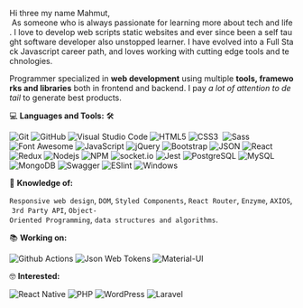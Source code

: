 

Hi three my name Mahmut,
 As someone who is always passionate for learning more about tech and life. I love to develop web scripts static websites and ever since been a self taught software developer also unstopped learner. I have evolved into a Full Stack Javascript career path, and loves working with cutting edge tools and technologies.</p> 
  
 Programmer specialized in **web development** using multiple **tools, frameworks and libraries** both in frontend and backend. I pay *a lot of attention to detail* to generate best products. 
  
 💻 **Languages and Tools:** 🛠️<br> 
  
 ![Git](https://img.shields.io/badge/-Git-000000?style=flat&logo=git&logoColor=F05032&labelColor=ffffff) 
 ![GitHub](https://img.shields.io/badge/-GitHub-000000?style=flat&logo=github&logoColor=000000&labelColor=ffffff) 
 ![Visual Studio Code](https://img.shields.io/badge/-VSCode-000000?style=flat&logo=visual-studio-code&labelColor=007ACC) 
 ![HTML5](https://img.shields.io/badge/-HTML5-000000?style=flat&logo=html5&logoColor=ffffff&labelColor=E34F26) 
 ![CSS3](https://img.shields.io/badge/-CSS3-000000?style=flat&logo=css3&logoColor=ffffff&labelColor=1572B6)  
 ![Sass](https://img.shields.io/badge/-Sass-000000?style=flat&logo=sass&logoColor=ffffff&labelColor=%23CC6699) 
 ![Font Awesome](https://img.shields.io/badge/-font%20awesome-000000?style=flat&logo=font-awesome&logoColor=339AF0&labelColor=ffffff) 
 ![JavaScript](https://img.shields.io/badge/-JavaScript-000000?style=flat&logo=javascript) 
 ![jQuery](https://img.shields.io/badge/-jQuery-000000?style=flat&logo=jQuery&logoColor=0769AD&labelColor=ffffff) 
 ![Bootstrap](https://img.shields.io/badge/-Bootstrap-000000?style=flat&logo=bootstrap&logoColor=ffffff&labelColor=563D7C) 
 ![JSON](https://img.shields.io/badge/-JSON-000000?style=flat&logo=JSON&logoColor=000000&labelColor=ffffff) 
 ![React](https://img.shields.io/badge/-React-000000?style=flat&logo=react) 
 ![Redux](https://img.shields.io/badge/-Redux-000000?style=flat&logo=redux&logoColor=764ABC&labelColor=ffffff) 
 ![Nodejs](https://img.shields.io/badge/-Nodejs-000000?style=flat&logo=Node.js) 
 ![NPM](https://img.shields.io/badge/-npm-000000?style=flat&logo=npm&labelColor=ffffff) 
 ![socket.io](https://img.shields.io/badge/-Socket.Io-000000?style=flat&logo=socket.io&logoColor=000000&labelColor=ffffff) 
 ![Jest](https://img.shields.io/badge/-Jest-000000?style=flat&logo=Jest&logoColor=C21325&labelColor=ffffff) 
 ![PostgreSQL](https://img.shields.io/badge/-PostgreSQL-000000?style=flat&logo=postgresql&logoColor=ffffff&labelColor=336791) 
 ![MySQL](https://img.shields.io/badge/-MySQL-000000?style=flat&logo=mysql&labelColor=ffffff) 
 ![MongoDB](https://img.shields.io/badge/-MongoDB-000000?style=flat&logo=mongodb&labelColor=ffffff) 
 ![Swagger](https://img.shields.io/badge/-Swagger-000000?style=flat&logo=swagger) 
 ![ESlint](https://img.shields.io/badge/-ESlint-000000?style=flat&logo=ESlint&labelColor=4B32C3) 
 ![Windows](https://img.shields.io/badge/-Windows-000000?style=flat&logo=windows&logoColor=ffffff&labelColor=0078D6) 
  
  
 🧐 **Knowledge of:**<br> 
  
 `Responsive web design`, `DOM`, `Styled Components`, `React Router`, `Enzyme`, `AXIOS`, `3rd Party API`, `Object-Oriented Programming`, `data structures and algorithms`. 
  
  
 📚 **Working on:** <br> 
  
 ![Github Actions](https://img.shields.io/badge/-Github%20Actions-000000?style=flat&logo=github-actions&logoColor=2088FF&labelColor=ffffff) 
 ![Json Web Tokens](https://img.shields.io/badge/-Json%20Web%20Tokens-000000?style=flat&logo=json-web-tokens&logoColor=ffffff&labelColor=000000) 
 ![Material-UI](https://img.shields.io/badge/-Material%20UI-000000?style=flat&logo=Material%20UI&logoColor=ffffff&labelColor=0081CB) 
  
  
 🤓 **Interested:** <br> 
  
 ![React Native](https://img.shields.io/badge/-React%20Native-000000?style=flat&logo=react&labelColor=000000) 
 ![PHP](https://img.shields.io/badge/-PHP-000000?style=flat&logo=PHP&logoColor=5466b8&labelColor=ffffff) 
 ![WordPress](https://img.shields.io/badge/-WordPress-000000?style=flat&logo=wordpress&labelColor=21759B) 
 ![Laravel](https://img.shields.io/badge/-Laravel-000000?style=flat&logo=laravel&logoColor=ffffff&labelColor=FF2D20) 
  
  
 <!-- ✅  **GitHub Extra Pins** 
  
 [![ReadMe Card](https://github-readme-stats.vercel.app/api/pin/?username=ahmad-sawalqeh&repo=my_resume)](https://github.com/ahmad-sawalqeh/my_resume) --> 
  
 </br> 
 <p style="display: flex; justify-contect: space-between;"> 
 <img style="border-radius: 5px; margin-bottom: 5px" alt="Github Contribution Stats" width="330px" height="240px" src="https://github-contribution-stats.vercel.app/api/?username=Ahmad-Sawalqeh" /> 
 <img style="border-radius: 5px; margin: 0 0 5px 35px;" alt="GIF" width="320px" height="240px" src="https://miro.medium.com/max/875/1*Urc28sbnORGOW5oyohQ06g.gif" /> 
 
<!-- ✅  **GitHub Extra Pins** 
  
 [![ReadMe Card](https://github-readme-stats.vercel.app/api/pin/?username=ahmad-sawalqeh&repo=my_resume)](https://github.com/ahmad-sawalqeh/my_resume) --> 
  
 </br> 
 <p style="display: flex; justify-contect: space-between;"> 
 <img style="border-radius: 5px; margin-bottom: 5px" alt="Github Contribution Stats" width="330px" height="240px" src="https://github-contribution-stats.vercel.app/api/?username=Ahmad-Sawalqeh" /> 
 <img style="border-radius: 5px; margin: 0 0 5px 35px;" alt="GIF" width="320px" height="240px" src="https://miro.medium.com/max/875/1*Urc28sbnORGOW5oyohQ06g.gif" /> 
 </p>

 </p>
